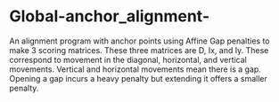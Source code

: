 # Global-anchor_alignment-
An alignment program with anchor points using Affine Gap penalties to make 3 scoring matrices.
These three matrices are D, Ix, and Iy. These correspond to movement in the diagonal, horizontal, and vertical movements.
Vertical and horizontal movements mean there is a gap. Opening a gap incurs a heavy penalty but extending it offers
a smaller penalty.
